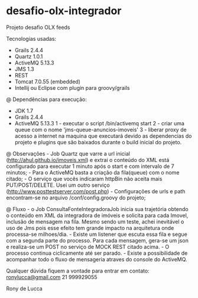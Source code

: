 # desafio-olx-integrador
Projeto desafio OLX feeds

Tecnologias usadas:
 - Grails 2.4.4
 - Quartz 1.0.1
 - ActiveMQ 5.13.3
 - JMS 1.3
 - REST
 - Tomcat 7.0.55 (embedded)
 - Intellij ou Eclipse com plugin para groovy/grails
 
 
 @ Dependências para execução:
   - JDK 1.7
   - Grails 2.4.4
   - ActiveMQ 5.13.3
        1 - executar o script /bin/activemq start
        2 - criar uma queue com o nome 'jms-queue-anuncios-imoveis'
        3 - liberar proxy de acesso a internet na maquina que executará devido as dependencias do projeto e plugins que são baixados durante o build inicial do projeto.
        
   
  @ Observações
    - Job Quartz que varre a url inicial (http://ahul.github.io/imoveis.xml) e extrai o conteúdo do XML está configurado para executar 1 minuto após o 
    start e com intervalo de 7 minutos;
    - Para o ActiveMQ basta a criação da fila(queue) com o nome citado;
    - O serviço que vocês indicaram httpBin não aceita mais PUT/POST/DELETE. Usei um outro serviço (http://www.posttestserver.com/post.php)
    - Configurações de urls e path encontram-se no arquivo /conf/config.groovy do projeto;
    
  @ Fluxo 
    - o Job ConsultaFonteIntegradoraJob inicia sua trajetória obtendo o conteúdo em XML da integradora de imóveis e solicita para cada Imovel,
    inclusão de mensagem na fila. Mesmo sendo um teste, achei inevitável o uso de Jms pois esse efeito tem grande impacto na arquitetura onde processa-se milhoes/dia.
    - Existe um listener que escuta essa fila e segue com a segunda parte do processo. Para cada mensagem, gera-se um json e realiza-se um POST 
    no serviço de MOCK REST citado acima.
    - O processo continua ciclicamente até ser parado. 
    - Existe a possibilidade de acompanhar todo o fluxo de mensageria atraves do console do ActiveMQ.
    
    
  Qualquer dúvida fiquem a vontade para entrar em contato:
  ronylucca@gmail.com
  21 999929055
  
  
  Rony de Lucca
        
